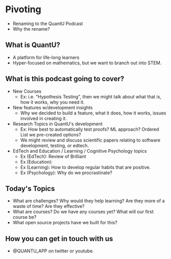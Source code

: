 # Pivoting

* Renaming to the QuantU Podcast
* Why the rename?

## What is QuantU?
* A platform for life-long learners
* Hyper-focused on mathematics, but we want to branch out into STEM.

## What is this podcast going to cover?
* New Courses
    * Ex: i.e. "Hypothesis Testing", then we might talk about what that is, how it works, why you need it.
* New features w/development insights
    * Why we decided to build a feature, what it does, how it works, issues involved in creating it.
* Research Topics in QuantU's development
    * Ex: How best to automatically test proofs? ML approach? Ordered List we pre-created options?
    * We might review and discuss scientific papers relating to software development, testing, or edtech.
* EdTech and Education / Learning / Cognitive Psychology topics
    * Ex (EdTech): Review of Brilliant
    * Ex (Education): 
    * Ex (Learning): How to develop regular habits that are positive.
    * Ex (Psychology): Why do we procrastinate?

## Today's Topics
* What are challenges? Why would they help learning? Are they more of a waste of time? Are they effective?
* What are courses? Do we have any courses yet? What will our first course be?
* What open source projects have we built for this?

## How you can get in touch with us
* @QUANTU_APP on twitter or youtube.